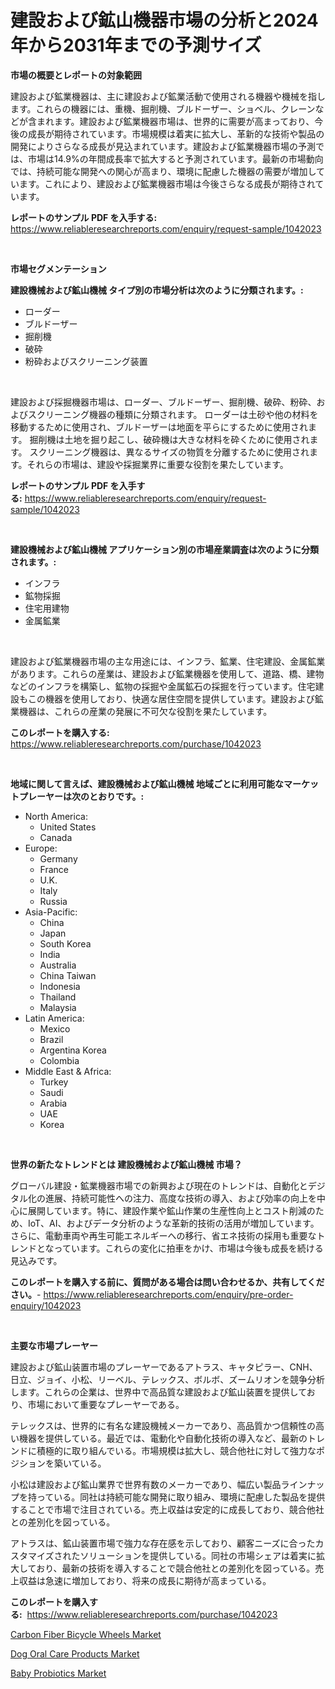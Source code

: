 <p><h1>建設および鉱山機器市場の分析と2024年から2031年までの予測サイズ</h1></p><p><strong>市場の概要とレポートの対象範囲</strong></p>
<p><p>建設および鉱業機器は、主に建設および鉱業活動で使用される機器や機械を指します。これらの機器には、重機、掘削機、ブルドーザー、ショベル、クレーンなどが含まれます。建設および鉱業機器市場は、世界的に需要が高まっており、今後の成長が期待されています。市場規模は着実に拡大し、革新的な技術や製品の開発によりさらなる成長が見込まれています。建設および鉱業機器市場の予測では、市場は14.9%の年間成長率で拡大すると予測されています。最新の市場動向では、持続可能な開発への関心が高まり、環境に配慮した機器の需要が増加しています。これにより、建設および鉱業機器市場は今後さらなる成長が期待されています。</p></p>
<p><strong>レポートのサンプル PDF を入手する:</strong> <a href="https://www.reliableresearchreports.com/enquiry/request-sample/1042023">https://www.reliableresearchreports.com/enquiry/request-sample/1042023</a></p>
<p>&nbsp;</p>
<p><strong>市場セグメンテーション</strong></p>
<p><strong>建設機械および鉱山機械 タイプ別の市場分析は次のように分類されます。:</strong></p>
<p><ul><li>ローダー</li><li>ブルドーザー</li><li>掘削機</li><li>破砕</li><li>粉砕およびスクリーニング装置</li></ul></p>
<p>&nbsp;</p>
<p><p>建設および採掘機器市場は、ローダー、ブルドーザー、掘削機、破砕、粉砕、およびスクリーニング機器の種類に分類されます。 ローダーは土砂や他の材料を移動するために使用され、ブルドーザーは地面を平らにするために使用されます。 掘削機は土地を掘り起こし、破砕機は大きな材料を砕くために使用されます。 スクリーニング機器は、異なるサイズの物質を分離するために使用されます。それらの市場は、建設や採掘業界に重要な役割を果たしています。</p></p>
<p><strong>レポートのサンプル PDF を入手する:</strong>&nbsp;<a href="https://www.reliableresearchreports.com/enquiry/request-sample/1042023">https://www.reliableresearchreports.com/enquiry/request-sample/1042023</a></p>
<p>&nbsp;</p>
<p><strong> 建設機械および鉱山機械 アプリケーション別の市場産業調査は次のように分類されます。:</strong></p>
<p><ul><li>インフラ</li><li>鉱物採掘</li><li>住宅用建物</li><li>金属鉱業</li></ul></p>
<p>&nbsp;</p>
<p><p>建設および鉱業機器市場の主な用途には、インフラ、鉱業、住宅建設、金属鉱業があります。これらの産業は、建設および鉱業機器を使用して、道路、橋、建物などのインフラを構築し、鉱物の採掘や金属鉱石の採掘を行っています。住宅建設もこの機器を使用しており、快適な居住空間を提供しています。建設および鉱業機器は、これらの産業の発展に不可欠な役割を果たしています。</p></p>
<p><strong>このレポートを購入する:</strong>&nbsp; <a href="https://www.reliableresearchreports.com/purchase/1042023">https://www.reliableresearchreports.com/purchase/1042023</a></p>
<p>&nbsp;</p>
<p><strong>地域に関して言えば、建設機械および鉱山機械 地域ごとに利用可能なマーケットプレーヤーは次のとおりです。:</strong></p>
<p><ul>
    <li>
        North America:
        <ul>
            <li>United States</li>
            <li>Canada</li>
        </ul>
    </li>
    <li>
        Europe:
        <ul>
            <li>Germany</li>
            <li>France</li>
            <li>U.K.</li>
            <li>Italy</li>
            <li>Russia</li>
        </ul>
    </li>
    <li>
        Asia-Pacific:
        <ul>
            <li>China</li>
            <li>Japan</li>
            <li>South Korea</li>
            <li>India</li>
            <li>Australia</li>
            <li>China Taiwan</li>
            <li>Indonesia</li>
            <li>Thailand</li>
            <li>Malaysia</li>
        </ul>
    </li>
    <li>
        Latin America:
        <ul>
            <li>Mexico</li>
            <li>Brazil</li>
            <li>Argentina Korea</li>
            <li>Colombia</li>
        </ul>
    </li>
    <li>
        Middle East & Africa:
        <ul>
            <li>Turkey</li>
            <li>Saudi</li>
            <li>Arabia</li>
            <li>UAE</li>
            <li>Korea</li>
        </ul>
    </li>
    </ul></p>
<p>&nbsp;</p>
<p><strong>世界の新たなトレンドとは 建設機械および鉱山機械 市場？</strong></p>
<p><p>グローバル建設・鉱業機器市場での新興および現在のトレンドは、自動化とデジタル化の進展、持続可能性への注力、高度な技術の導入、および効率の向上を中心に展開しています。特に、建設作業や鉱山作業の生産性向上とコスト削減のため、IoT、AI、およびデータ分析のような革新的技術の活用が増加しています。さらに、電動車両や再生可能エネルギーへの移行、省エネ技術の採用も重要なトレンドとなっています。これらの変化に拍車をかけ、市場は今後も成長を続ける見込みです。</p></p>
<p><strong>このレポートを購入する前に、質問がある場合は問い合わせるか、共有してください。</strong>- <a href="https://www.reliableresearchreports.com/enquiry/pre-order-enquiry/1042023">https://www.reliableresearchreports.com/enquiry/pre-order-enquiry/1042023</a></p>
<p>&nbsp;</p>
<p><strong>主要な市場プレーヤー</strong></p>
<p><p>建設および鉱山装置市場のプレーヤーであるアトラス、キャタピラー、CNH、日立、ジョイ、小松、リーベル、テレックス、ボルボ、ズームリオンを競争分析します。これらの企業は、世界中で高品質な建設および鉱山装置を提供しており、市場において重要なプレーヤーである。</p><p>テレックスは、世界的に有名な建設機械メーカーであり、高品質かつ信頼性の高い機器を提供している。最近では、電動化や自動化技術の導入など、最新のトレンドに積極的に取り組んでいる。市場規模は拡大し、競合他社に対して強力なポジションを築いている。</p><p>小松は建設および鉱山業界で世界有数のメーカーであり、幅広い製品ラインナップを持っている。同社は持続可能な開発に取り組み、環境に配慮した製品を提供することで市場で注目されている。売上収益は安定的に成長しており、競合他社との差別化を図っている。</p><p>アトラスは、鉱山装置市場で強力な存在感を示しており、顧客ニーズに合ったカスタマイズされたソリューションを提供している。同社の市場シェアは着実に拡大しており、最新の技術を導入することで競合他社との差別化を図っている。売上収益は急速に増加しており、将来の成長に期待が高まっている。</p></p>
<p><strong>このレポートを購入する:</strong>&nbsp;&nbsp;<a href="https://www.reliableresearchreports.com/purchase/1042023">https://www.reliableresearchreports.com/purchase/1042023</a></p>
<p><p><a href="https://github.com/joannagoyvaerts/Market-Research-Report-List-1/blob/main/carbon-fiber-bicycle-wheels-market.md">Carbon Fiber Bicycle Wheels Market</a></p><p><a href="https://github.com/Hazelklievgspy6vdcsmu106w/Market-Research-Report-List-1/blob/main/dog-oral-care-products-market.md">Dog Oral Care Products Market</a></p><p><a href="https://github.com/lubmix/Market-Research-Report-List-1/blob/main/baby-probiotics-market.md">Baby Probiotics Market</a></p></p>